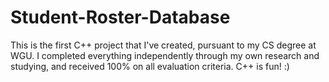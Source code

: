# Student-Roster-Database

This is the first C++ project that I've created, pursuant to my CS degree at WGU. I completed everything independently through my own research and studying,
and received 100% on all evaluation criteria. C++ is fun! :)
